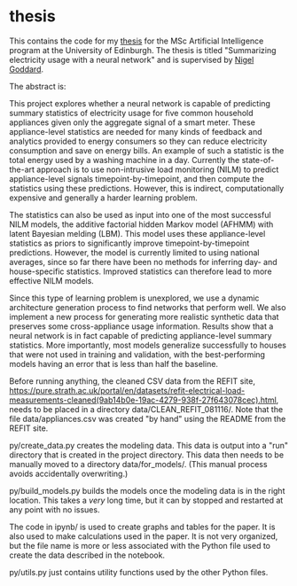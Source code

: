 # thesis

This contains the code for my [thesis](https://drive.google.com/file/d/0B2eLkoWKdSD0enR4N2d2TEdlT0E/view?usp=sharing) for the MSc Artificial Intelligence program at the University of Edinburgh. The thesis is titled "Summarizing electricity usage with a neural network" and is supervised by [Nigel Goddard](http://homepages.inf.ed.ac.uk/ngoddard/).

The abstract is:

This project explores whether a neural network is capable of predicting summary statistics of electricity usage for five common household appliances given only the aggregate signal of a smart meter. These appliance-level statistics are needed for many kinds of feedback and analytics provided to energy consumers so they can reduce electricity consumption and save on energy bills. An example of such a statistic is the total energy used by a washing machine in a day. Currently the state-of-the-art approach is to use non-intrusive load monitoring (NILM) to predict appliance-level signals timepoint-by-timepoint, and then compute the statistics using these predictions. However, this is indirect, computationally expensive and generally a harder learning problem.

The statistics can also be used as input into one of the most successful NILM models, the additive factorial hidden Markov model (AFHMM) with latent Bayesian melding (LBM). This model uses these appliance-level statistics as priors to significantly improve timepoint-by-timepoint predictions. However, the model is currently limited to using national averages, since so far there have been no methods for inferring day- and house-specific statistics. Improved statistics can therefore lead to more effective NILM models.

Since this type of learning problem is unexplored, we use a dynamic architecture generation process to find networks that perform well. We also implement a new process for generating more realistic synthetic data that preserves some cross-appliance usage information. Results show that a neural network is in fact capable of predicting appliance-level summary statistics. More importantly, most models generalize successfully to houses that were not used in training and validation, with the best-performing models having an error that is less than half the baseline.



Before running anything, the cleaned CSV data from the REFIT site, https://pure.strath.ac.uk/portal/en/datasets/refit-electrical-load-measurements-cleaned(9ab14b0e-19ac-4279-938f-27f643078cec).html, needs to be placed in a directory data/CLEAN_REFIT_081116/. Note that the file data/appliances.csv was created "by hand" using the README from the REFIT site.

py/create_data.py creates the modeling data. This data is output into a "run" directory that is created in the project directory. This data then needs to be manually moved to a directory data/for_models/. (This manual process avoids accidentally overwriting.)

py/build_models.py builds the models once the modeling data is in the right location. This takes a *very* long time, but it can by stopped and restarted at any point with no issues.

The code in ipynb/ is used to create graphs and tables for the paper. It is also used to make calculations used in the paper. It is not very organized, but the file name is more or less associated with the Python file used to create the data described in the notebook.

py/utils.py just contains utility functions used by the other Python files.
